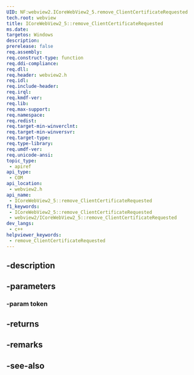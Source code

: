 ```yaml
---
UID: NF:webview2.ICoreWebView2_5.remove_ClientCertificateRequested
tech.root: webview
title: ICoreWebView2_5::remove_ClientCertificateRequested
ms.date: 
targetos: Windows
description: 
prerelease: false
req.assembly: 
req.construct-type: function
req.ddi-compliance: 
req.dll: 
req.header: webview2.h
req.idl: 
req.include-header: 
req.irql: 
req.kmdf-ver: 
req.lib: 
req.max-support: 
req.namespace: 
req.redist: 
req.target-min-winverclnt: 
req.target-min-winversvr: 
req.target-type: 
req.type-library: 
req.umdf-ver: 
req.unicode-ansi: 
topic_type:
 - apiref
api_type:
 - COM
api_location:
 - webview2.h
api_name:
 - ICoreWebView2_5::remove_ClientCertificateRequested
f1_keywords:
 - ICoreWebView2_5::remove_ClientCertificateRequested
 - webview2/ICoreWebView2_5::remove_ClientCertificateRequested
dev_langs:
 - c++
helpviewer_keywords:
 - remove_ClientCertificateRequested
---
```


## -description

## -parameters

### -param token

## -returns

## -remarks

## -see-also

